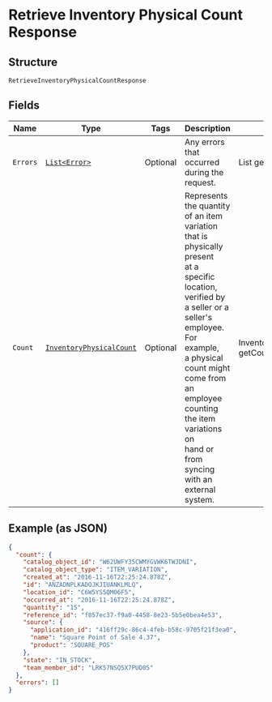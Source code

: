 
# Retrieve Inventory Physical Count Response

## Structure

`RetrieveInventoryPhysicalCountResponse`

## Fields

| Name | Type | Tags | Description | Getter |
|  --- | --- | --- | --- | --- |
| `Errors` | [`List<Error>`](../../doc/models/error.md) | Optional | Any errors that occurred during the request. | List<Error> getErrors() |
| `Count` | [`InventoryPhysicalCount`](../../doc/models/inventory-physical-count.md) | Optional | Represents the quantity of an item variation that is physically present<br>at a specific location, verified by a seller or a seller's employee. For example,<br>a physical count might come from an employee counting the item variations on<br>hand or from syncing with an external system. | InventoryPhysicalCount getCount() |

## Example (as JSON)

```json
{
  "count": {
    "catalog_object_id": "W62UWFY35CWMYGVWK6TWJDNI",
    "catalog_object_type": "ITEM_VARIATION",
    "created_at": "2016-11-16T22:25:24.878Z",
    "id": "ANZADNPLKADOJKJIUANKLMLQ",
    "location_id": "C6W5YS5QM06F5",
    "occurred_at": "2016-11-16T22:25:24.878Z",
    "quantity": "15",
    "reference_id": "f857ec37-f9a0-4458-8e23-5b5e0bea4e53",
    "source": {
      "application_id": "416ff29c-86c4-4feb-b58c-9705f21f3ea0",
      "name": "Square Point of Sale 4.37",
      "product": "SQUARE_POS"
    },
    "state": "IN_STOCK",
    "team_member_id": "LRK57NSQ5X7PUD05"
  },
  "errors": []
}
```

